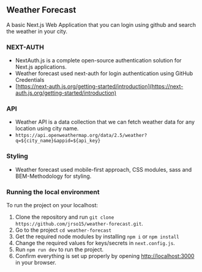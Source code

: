 ## Weather Forecast

A basic Next.js Web Application that you can login using github and search the weather in your city.

### NEXT-AUTH
* NextAuth.js is a complete open-source authentication solution for Next.js applications.
* Weather forecast used next-auth for login authentication using GitHub Credentials
* [https://next-auth.js.org/getting-started/introduction](https://next-auth.js.org/getting-started/introduction)

### API
* Weather API is a data collection that we can fetch weather data for any location using city name.
* `https://api.openweathermap.org/data/2.5/weather?q=${city_name}&appid=${api_key}`

### Styling
* Weather forecast used mobile-first approach, CSS modules, sass and BEM-Methodology for styling.

### Running the local environment ###

To run the project on your localhost:
  1. Clone the repository and run `git clone https://github.com/jrso15/weather-forecast.git`.
  2. Go to the project `cd weather-forecast`
  3. Get the required node modules by installing `npm i` or `npm install`
  4. Change the required values for keys/secrets in `next.config.js`.
  5. Run `npm run dev` to run the project.
  6. Confirm everything is set up properly by opening [http://localhost:3000](http://localhost:3000) in your browser.
